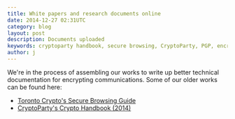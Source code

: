```yaml
---
title: White papers and research documents online
date: 2014-12-27 02:31UTC
category: blog
layout: post
description: Documents uploaded
keywords: cryptoparty handbook, secure browsing, CryptoParty, PGP, encryption, hacking, security, privacy, i2p, tor
author: j
---
```


We're in the process of assembling our works
to write up better technical documentation
for encrypting communications. Some of our
older works can be found here:

* [Toronto Crypto's Secure Browsing Guide](https://www.torontocrypto.org/files/torontocrypto_secure_browsing_guide.pdf)
* [CryptoParty's Crypto Handbook (2014)](https://www.torontocrypto.org/files/cryptoparty_handbook.pdf)
